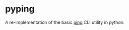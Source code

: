 # pyping
A re-implementation of the basic [ping](https://en.wikipedia.org/wiki/Ping_(networking_utility)) CLI utility in python.
